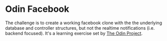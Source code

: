 # Odin Facebook

The challenge is to create a working facebook clone with the the underlying database and controller structures, but not the realtime notifications (i.e. backend focused).  It's a learning exercise set by [The Odin Project](https://www.theodinproject.com/courses/ruby-on-rails/lessons/final-project?ref=lnav).
